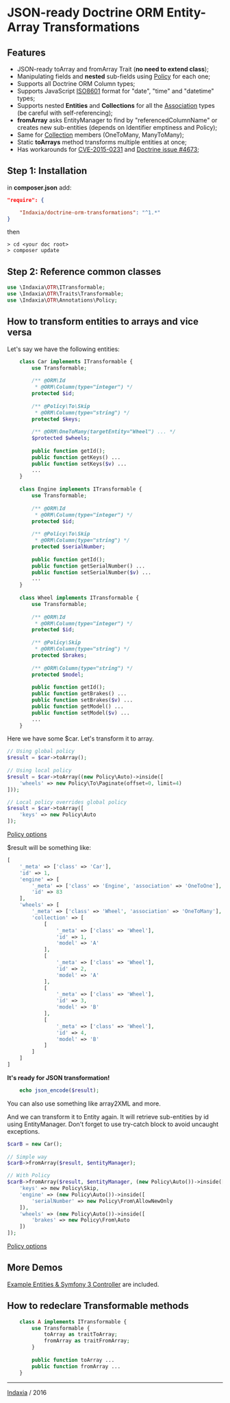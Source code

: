 JSON-ready Doctrine ORM Entity-Array Transformations
====================================== 

Features
--------
- JSON-ready toArray and fromArray Trait (**no need to extend class**);
- Manipulating fields and **nested** sub-fields using [Policy](https://github.com/ScorpioT1000/doctrine-orm-transformations/blob/master/src/Policy.php) for each one;
- Supports all Doctrine ORM Column types;
- Supports JavaScript [ISO8601](https://developer.mozilla.org/en-US/docs/Web/JavaScript/Reference/Global_Objects/Date/parse) format for "date", "time" and "datetime" types;
- Supports nested **Entities** and **Collections** for all the [Association](http://docs.doctrine-project.org/projects/doctrine-orm/en/latest/reference/association-mapping.html) types (be careful with self-referencing);
- **fromArray** asks EntityManager to find by "referencedColumnName" or creates new sub-entities (depends on Identifier emptiness and Policy);
- Same for [Collection](https://github.com/doctrine/collections/blob/master/lib/Doctrine/Common/Collections/ArrayCollection.php) members (OneToMany, ManyToMany);
- Static **toArrays** method transforms multiple entities at once;
- Has workarounds for [CVE-2015-0231](http://cve.mitre.org/cgi-bin/cvename.cgi?name=2015-0231) and [Doctrine issue #4673](https://github.com/doctrine/doctrine2/issues/4673);

Step 1: Installation
--------------------

in **composer.json** add:
```json
"require": {

    "Indaxia/doctrine-orm-transformations": "^1.*"
}
```
then
```shell
> cd <your doc root>
> composer update
```

Step 2: Reference common classes
--------------------------------

```php
use \Indaxia\OTR\ITransformable;
use \Indaxia\OTR\Traits\Transformable;
use \Indaxia\OTR\Annotations\Policy;
```

How to transform entities to arrays and vice versa
--------------------------------------------------

Let's say we have the following entities:

```php
    class Car implements ITransformable {
        use Transformable;
    
        /** @ORM\Id
         * @ORM\Column(type="integer") */
        protected $id;
        
        /** @Policy\To\Skip
         * @ORM\Column(type="string") */
        protected $keys;
        
        /** @ORM\OneToMany(targetEntity="Wheel") ... */
        $protected $wheels;
        
        public function getId();
        public function getKeys() ...
        public function setKeys($v) ...
        ...
    }
    
    class Engine implements ITransformable {
        use Transformable;
        
        /** @ORM\Id
         * @ORM\Column(type="integer") */
        protected $id;
        
        /** @Policy\To\Skip
         * @ORM\Column(type="string") */
        protected $serialNumber;
        
        public function getId();
        public function getSerialNumber() ...
        public function setSerialNumber($v) ...
        ...
    }
    
    class Wheel implements ITransformable {
        use Transformable;
        
        /** @ORM\Id
         * @ORM\Column(type="integer") */
        protected $id;
        
        /** @Policy\Skip
         * @ORM\Column(type="string") */
        protected $brakes;
        
        /** @ORM\Column(type="string") */
        protected $model;
        
        public function getId();
        public function getBrakes() ...
        public function setBrakes($v) ...
        public function getModel() ...
        public function setModel($v) ...
        ...
    }
```

Here we have some $car. Let's transform it to array.

```php
// Using global policy
$result = $car->toArray();
    
// Using local policy
$result = $car->toArray((new Policy\Auto)->inside([
    'wheels' => new Policy\To\Paginate(offset=0, limit=4)
]));

// Local policy overrides global policy
$result = $car->toArray([
    'keys' => new Policy\Auto
]);
```
[Policy options](https://github.com/Indaxia/doctrine-orm-transformations/blob/master/src/Policy.php)
            
$result will be something like:

```php
[
    '_meta' => ['class' => 'Car'],
    'id' => 1,
    'engine' => [
        '_meta' => ['class' => 'Engine', 'association' => 'OneToOne'],
        'id' => 83
    ],
    'wheels' => [
        '_meta' => ['class' => 'Wheel', 'association' => 'OneToMany'],
        'collection' => [
            [
                '_meta' => ['class' => 'Wheel'],
                'id' => 1,
                'model' => 'A'
            ],
            [
                '_meta' => ['class' => 'Wheel'],
                'id' => 2,
                'model' => 'A'
            ],
            [
                '_meta' => ['class' => 'Wheel'],
                'id' => 3,
                'model' => 'B'
            ],
            [
                '_meta' => ['class' => 'Wheel'],
                'id' => 4,
                'model' => 'B'
            ]
        ]
    ]
]
```

**It's ready for JSON transformation!**
```php
    echo json_encode($result);
```    
You can also use something like array2XML and more.
    

And we can transform it to Entity again.
It will retrieve sub-entities by id using EntityManager.
Don't forget to use try-catch block to avoid uncaught exceptions.

```php
$carB = new Car();
    
// Simple way
$carB->fromArray($result, $entityManager);

// With Policy
$carB->fromArray($result, $entityManager, (new Policy\Auto())->inside([
    'keys' => mew Policy\Skip,
    'engine' => (new Policy\Auto())->inside([
        'serialNumber' => new Policy\From\AllowNewOnly
    ]),
    'wheels' => (new Policy\Auto())->inside([
        'brakes' => new Policy\From\Auto
    ])
]);
```
[Policy options](https://github.com/Indaxia/doctrine-orm-transformations/blob/master/src/Policy.php)

More Demos
----------
[Example Entities & Symfony 3 Controller](https://github.com/Indaxia/doctrine-orm-transformations/tree/master/examples) are included.


How to redeclare Transformable methods
--------------------------------------

```php
    class A implements ITransformable {
        use Transformable {
            toArray as traitToArray;
            fromArray as traitFromArray;
        }
        
        public function toArray ...
        public function fromArray ...
    }
```

-------------------------------

[Indaxia](http://indaxia.com) / 2016